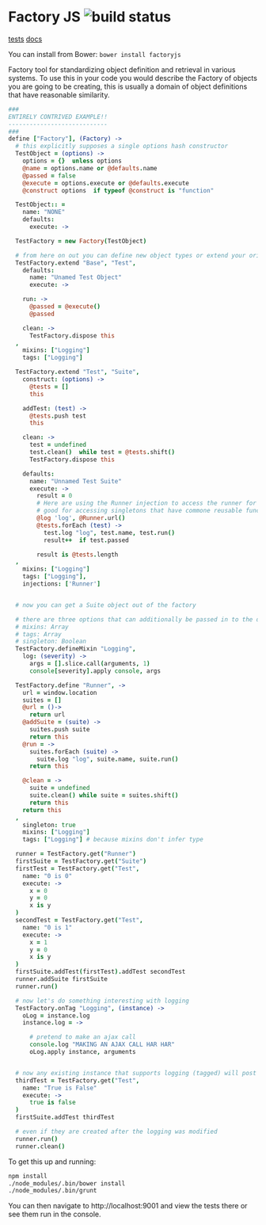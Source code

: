 <link href="docs/public/stylesheets/normalize.css" rel="stylesheet"></link>

Factory JS ![build status](https://travis-ci.org/lookout/factoryjs.png)
==========

[tests](http://localhost:9002/specs.html)
[docs](http://localhost:9002/docs/coffee/Factory.html)

You can install from Bower: `bower install factoryjs`

Factory tool for standardizing object definition and retrieval in various systems. To use this in your code you would describe the Factory of objects you are going to be creating, this is usually a domain of object definitions that have reasonable similarity.

```coffeescript
###
ENTIRELY CONTRIVED EXAMPLE!!
----------------------------
###
define ["Factory"], (Factory) ->
  # this explicitly supposes a single options hash constructor
  TestObject = (options) ->
    options = {}  unless options
    @name = options.name or @defaults.name
    @passed = false
    @execute = options.execute or @defaults.execute
    @construct options  if typeof @construct is "function"

  TestObject:: =
    name: "NONE"
    defaults:
      execute: ->

  TestFactory = new Factory(TestObject)

  # from here on out you can define new object types or extend your original object type in the container
  TestFactory.extend "Base", "Test",
    defaults:
      name: "Unamed Test Object"
      execute: ->

    run: ->
      @passed = @execute()
      @passed

    clean: ->
      TestFactory.dispose this
  ,
    mixins: ["Logging"]
    tags: ["Logging"]

  TestFactory.extend "Test", "Suite",
    construct: (options) ->
      @tests = []
      this

    addTest: (test) ->
      @tests.push test
      this

    clean: ->
      test = undefined
      test.clean()  while test = @tests.shift()
      TestFactory.dispose this

    defaults:
      name: "Unnamed Test Suite"
      execute: ->
        result = 0
        # Here are using the Runner injection to access the runner for the page,
        # good for accessing singletons that have commone reusable functionality.
        @log 'log', @Runner.url()
        @tests.forEach (test) ->
          test.log "log", test.name, test.run()
          result++  if test.passed

        result is @tests.length
  ,
    mixins: ["Logging"]
    tags: ["Logging"],
    injections: ['Runner']


  # now you can get a Suite object out of the factory

  # there are three options that can additionally be passed in to the define or extend methods:
  # mixins: Array
  # tags: Array
  # singleton: Boolean
  TestFactory.defineMixin "Logging",
    log: (severity) ->
      args = [].slice.call(arguments, 1)
      console[severity].apply console, args

  TestFactory.define "Runner", ->
    url = window.location
    suites = []
    @url = ()->
      return url
    @addSuite = (suite) ->
      suites.push suite
      return this
    @run = ->
      suites.forEach (suite) ->
        suite.log "log", suite.name, suite.run()
      return this

    @clean = ->
      suite = undefined
      suite.clean() while suite = suites.shift()
      return this
    return this
  ,
    singleton: true
    mixins: ["Logging"]
    tags: ["Logging"] # because mixins don't infer type

  runner = TestFactory.get("Runner")
  firstSuite = TestFactory.get("Suite")
  firstTest = TestFactory.get("Test",
    name: "0 is 0"
    execute: ->
      x = 0
      y = 0
      x is y
  )
  secondTest = TestFactory.get("Test",
    name: "0 is 1"
    execute: ->
      x = 1
      y = 0
      x is y
  )
  firstSuite.addTest(firstTest).addTest secondTest
  runner.addSuite firstSuite
  runner.run()

  # now let's do something interesting with logging
  TestFactory.onTag "Logging", (instance) ->
    oLog = instance.log
    instance.log = ->

      # pretend to make an ajax call
      console.log "MAKING AN AJAX CALL HAR HAR"
      oLog.apply instance, arguments


  # now any existing instance that supports logging (tagged) will post the log to a server endpoint
  thirdTest = TestFactory.get("Test",
    name: "True is False"
    execute: ->
      true is false
  )
  firstSuite.addTest thirdTest

  # even if they are created after the logging was modified
  runner.run()
  runner.clean()

```

To get this up and running:

```bash
npm install
./node_modules/.bin/bower install
./node_modules/.bin/grunt
```

You can then navigate to http://localhost:9001 and view the tests there or see them run in the console.

